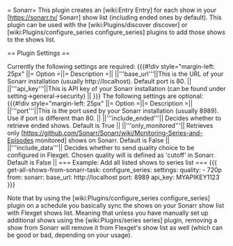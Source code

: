 = Sonarr=
This plugin creates an [wiki:Entry Entry] for each show in your [https://sonarr.tv/ Sonarr] show list (including ended ones by default).
This plugin can be used with the [wiki:Plugins/discover discover] or [wiki:Plugins/configure_series configure_series] plugins to add those shows to the shows list.

== Plugin Settings ==

Currently the following settings are required:
{{{#!div style="margin-left: 25px"
||= Option =||= Description =||
||'''base_url'''||This is the URL of your Sonarr installation (usually http://localhost). Default port is 80. ||
||'''api_key'''||This is API key of your Sonarr installation (can be found under setting->general->security)  ||
}}}
The following settings are optional:
{{{#!div style="margin-left: 25px"
||= Option =||= Description =||
||'''port'''||This is the port used by your Sonarr installation (usually 8989). Use if port is different than 80. ||
||'''include_ended'''|| Decides whether to retrieve ended shows. Default is True ||
||'''only_monitored'''|| Retrieves only [https://github.com/Sonarr/Sonarr/wiki/Monitoring-Series-and-Episodes monitored] shows on Sonarr. Default is False ||
||'''include_data'''|| Decides whether to send quality choice to be configured in Flexget. Chosen quality will is defined as 'cutoff' in Sonarr. Default is False ||
=== Example: Add all listed shows to series list ===
{{{
  get-all-shows-from-sonarr-task:
      configure_series:
            settings:
              quality:
                - 720p
            from:
              sonarr:
                base_url: http://localhost
                port: 8989
                api_key: MYAPIKEY1123
}}}

Note that by using the [wiki:Plugins/configure_series configure_series] plugin on a schedule you basically sync the shows on your Sonarr show list with Flexget shows list. Meaning that unless you have manually set up additional shows using the [wiki:Plugins/series series] plugin, removing a show from Sonarr will remove it from Flexget's show list as well (which can be good or bad, depending on your usage).